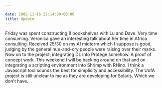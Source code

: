 ```yaml
---

date: 2002-11-16 22:14:00+00:00
title: Update
---
```


Friday was spent constructing 8 bookshelves with Lu and Dave. Very time consuming. Veronica gave an interesting talk about her time in Africa consulting. Received 25/30 on my AI midterm which I suppose is good, judging by the general hue-and-cry people were raising over their marks. Now on to the project, integrating DL into Protege somehow. A proof of concept work. This weekend I will be hacking around on that and on integrating a scripting environment into Shrimp with RHino. I think a Javascript tool sounds the best for simplicity and accessibility. The UofA project is still unclear to me as they are developing for Solaris. Which we don't have.
